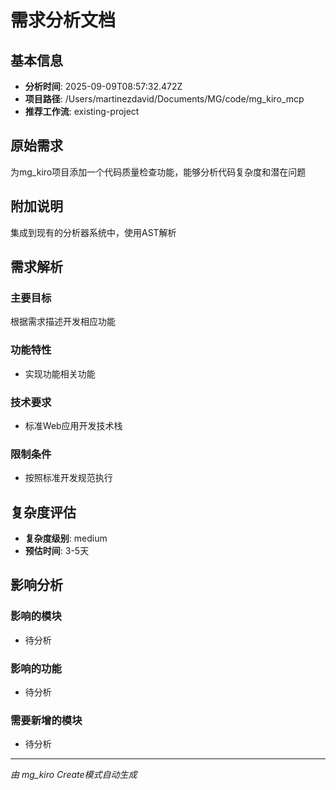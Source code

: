 # 需求分析文档

## 基本信息
- **分析时间**: 2025-09-09T08:57:32.472Z
- **项目路径**: /Users/martinezdavid/Documents/MG/code/mg_kiro_mcp
- **推荐工作流**: existing-project

## 原始需求
为mg_kiro项目添加一个代码质量检查功能，能够分析代码复杂度和潜在问题

## 附加说明
集成到现有的分析器系统中，使用AST解析


## 需求解析
### 主要目标
根据需求描述开发相应功能

### 功能特性
- 实现功能相关功能

### 技术要求
- 标准Web应用开发技术栈

### 限制条件
- 按照标准开发规范执行

## 复杂度评估
- **复杂度级别**: medium
- **预估时间**: 3-5天

## 影响分析
### 影响的模块
- 待分析

### 影响的功能
- 待分析

### 需要新增的模块
- 待分析




---
*由 mg_kiro Create模式自动生成*

